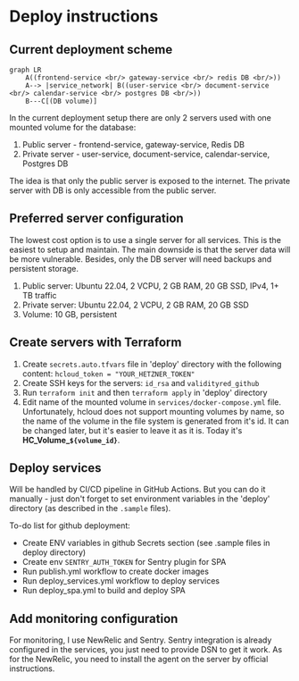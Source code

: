 # Deploy instructions

## Current deployment scheme

```mermaid
graph LR
    A((frontend-service <br/> gateway-service <br/> redis DB <br/>))
    A--> |service_network| B((user-service <br/> document-service <br/> calendar-service <br/> postgres DB <br/>))
    B---C[(DB volume)]
```

In the current deployment setup there are only 2 servers used with one mounted volume for the database:

1. Public server - frontend-service, gateway-service, Redis DB
2. Private server - user-service, document-service, calendar-service, Postgres DB

The idea is that only the public server is exposed to the internet. The private server with DB is only accessible from the public server.

## Preferred server configuration

The lowest cost option is to use a single server for all services. This is the easiest to setup and maintain. The main downside is that the server data will be more vulnerable. Besides, only the DB server will need backups and persistent storage.

1. Public server: Ubuntu 22.04, 2 VCPU, 2 GB RAM, 20 GB SSD, IPv4, 1+ TB traffic
2. Private server: Ubuntu 22.04, 2 VCPU, 2 GB RAM, 20 GB SSD
3. Volume: 10 GB, persistent

## Create servers with Terraform

1. Create `secrets.auto.tfvars` file in 'deploy' directory with the following content: `hcloud_token = "YOUR_HETZNER_TOKEN"`
2. Create SSH keys for the servers: `id_rsa` and `validityred_github`
3. Run `terraform init` and then `terraform apply` in 'deploy' directory
4. Edit name of the mounted volume in `services/docker-compose.yml` file. Unfortunately, hcloud does not support mounting volumes by name, so the name of the volume in the file system is generated from it's id. It can be changed later, but it's easier to leave it as it is. Today it's **HC_Volume_`${volume_id}`**.

## Deploy services

Will be handled by CI/CD pipeline in GitHub Actions. But you can do it manually - just don't forget to set
environment variables in the 'deploy' directory (as described in the `.sample` files).

To-do list for github deployment:

- Create ENV variables in github Secrets section (see .sample files in deploy directory)
- Create env `SENTRY_AUTH_TOKEN` for Sentry plugin for SPA
- Run publish.yml workflow to create docker images
- Run deploy_services.yml workflow to deploy services
- Run deploy_spa.yml to build and deploy SPA

## Add monitoring configuration

For monitoring, I use NewRelic and Sentry. Sentry integration is already configured in the services,
you just need to provide DSN to get it work. As for the NewRelic, you need to install the agent on the server by official instructions.
